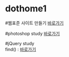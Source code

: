 # dothome1

#웹표준 사이트 만들기
<a href="https://minjooo97.github.io/dothome1/webstandard/index.html">바로가기</a>

#photoshop study
<a href="https://minjooo97.github.io/dothome1/photoshop/index.html">바로가기</a>

#jQuery study <br>
find() : <a href="https://minjooo97.github.io/dothome1/jquery/jquery04_find2.html">바로가기</a>
